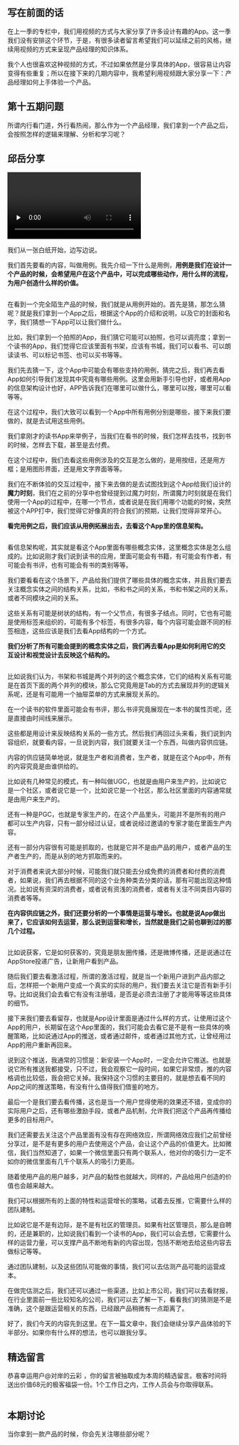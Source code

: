 
## 写在前面的话

在上一季的专栏中，我们用视频的方式与大家分享了许多设计有趣的App。这一季我们没有安排这个环节，于是，有很多读者留言希望我们可以延续之前的风格，继续用视频的方式来呈现产品经理的知识体系。

我个人也很喜欢这种视频的方式，不过如果依然是分享具体的App，很容易让内容变得有些重复；所以在接下来的几期内容中，我希望利用视频跟大家分享一下：产品经理如何上手体验一个产品。

## 第十五期问题

> 
所谓内行看门道，外行看热闹，那么作为一个产品经理，我们拿到一个产品之后，会按照怎样的逻辑来理解、分析和学习呢？


## 邱岳分享

<video preload="none" controls=""><source src="https://res001.geekbang.org/resource/video/34/2b/34ab6f636da04a7d300fd720e9a4832b.mp4" type="video/mp4"><source src="https://res001.geekbang.org/media/video/34/2b/34ab6f636da04a7d300fd720e9a4832b/sd/sd.m3u8" type="application/x-mpegURL"><source src="https://res001.geekbang.org/media/video/34/2b/34ab6f636da04a7d300fd720e9a4832b/hd/hd.m3u8" type="application/x-mpegURL"></video>

我们从一张白纸开始，边写边说。

我们首先要看的内容，叫做用例。我先介绍一下什么是用例，**用例是我们在设计一个产品的时候，会希望用户在这个产品中，可以完成哪些动作，用什么样的流程，为用户创造什么样的价值。**

<img src="https://static001.geekbang.org/resource/image/e4/85/e428dd973c573a50b5693434be025385.png" alt="">

在看到一个完全陌生产品的时候，我们就是从用例开始的。首先是猜，那怎么猜呢？就是我们拿到一个App之后，根据这个App的介绍和说明，以及它的封面和名字，我们猜想一下App可以让我们做什么。

比如，我们拿到一个拍照的App，我们猜它可能可以拍照，也可以调亮度；拿到一个读书的App，我们觉得它应该里面有书架，应该有书城，我们可以看书、可以朗读读书、可以标记书签、也可以买书等等。

我们先去猜一下，这个App中可能会有哪些支持的用例，猜完之后，我们再去看App如何引导我们发现其中究竟有哪些用例。这里会用新手引导也好，或者用App的信息架构设计也好，APP告诉我们在哪里可以做什么，哪里可以按，哪里可以看等等。

在这个过程中，我们大致可以看到一个App中所有用例分别是哪些，接下来我们要做的，就是去试用这些用例。

我们拿刚才的读书App来举例子，当我们在看书的时候，我们怎样去找书，找到书的时候，怎样去下载，甚至是去付费。

在这个过程中，我们去看这些用例涉及的交互是怎么做的，是用按纽，还是用方框；是用图形界面，还是用文字界面等等。

我们在不断体验的交互过程中，接下来去做的是去试图找到这个App给我们设计的**魔力时刻**，我们在之前的分享中也曾经提到过魔力时刻，所谓魔力时刻就是在我们使用一个App的过程中，在哪一个节点，或者说是在我们用哪个功能的时候，突然被这个APP打中，我们觉得它好像真的符合我们的预期，让我们觉得非常开心。

**看完用例之后，我们应该从用例拓展出去，去看这个App里的信息架构。**

<img src="https://static001.geekbang.org/resource/image/c2/b2/c27a6cfa7167f8562b95af89a74fc4b2.png" alt="">

看信息架构呢，其实就是看这个App里面有哪些概念实体，这里概念实体是怎么组成的。比如说刚才我们说到读书的应用，里面可能会有书籍，有可能会有作者，有可能会有书评，也有可能会有书的类别等等。

我们要看看在这个场景下，产品给我们提供了哪些具体的概念实体，并且我们要去关注概念实体之间的结构关系，比如，书和书之间的关系，书和书架之间的关系，或者不同模块之间的关系。

这些关系有可能是树状的结构，有一个父节点，有很多子结点。同时，它也有可能是使用标签来组织的，可能有多个标签，有很多内容，每个内容可能会跟不同的标签相连，这些应该是我们去看App结构的一个方式。

**我们分析了所有可能会提到的概念实体之后，我们再去看App是如何利用它的交互设计和视觉设计去反映这个结构的。**

<img src="https://static001.geekbang.org/resource/image/bc/8e/bc7cf43d69981854ff8779f59310f38e.png" alt="">

比如说我们认为，书架和书城是两个并列的这个概念实体，它们的结构关系有可能是在首页下面的两个并列的模块，那么它究竟用是Tab的方式去展现并列的逻辑关系呢，还是有可能用一个抽屉菜单的方式来展现关系的。

在一个读书的软件里面可能会有书评，那么书评究竟展现在一本书的属性页呢，还是直接由时间线来展示。

这些都是用设计来反映结构关系的一些方式。然后我们再回过头来看，我们说到内容组织，就要看内容，一旦说到内容，我们就要关注一个东西，叫做内容供应链。

内容的供应链简单地说，就是生产者和消费者，生产者，就是在这个App中，所有的内容究竟是由谁供给的。

比如说有几种常见的模式，有一种叫做UGC，也就是由用户来生产的，比如说它是一个社区，或者说它是一个，比如说它是一个社区，那么社区里面的内容通常就是由用户来生产的。

还有一种是PGC，也就是专家生产的，在这个产品里头，可能并不是所有的用户都可以生产内容，只有一部分经过认证，或者说经过邀请的专家才能在里面生产内容。

还有一部分内容很有可能是抓取的，也就是它并不是由产品的用户，或者产品的生产者生产的，而是从别的地方抓取而来的。

对于消费者来说大部分时候，可能我们就只能去分成免费的消费者和付费的消费者，如果说，我们再去根据不同的这个业务种类去分类的话，那有可能出现这种情况。比如说有资深的消费者，或者说有资浅的消费者，或者有关注不同类目内容的消费者等等。

**在内容供应链之外，我们还要分析的一个事情是运营与增长。也就是说App做出来了，它应该如何去运营，那么说到运营和增长，当然就是我们之前也聊到过的那几个过程。**

<img src="https://static001.geekbang.org/resource/image/6e/9b/6e00e30bcbfc2060f9f6724494e4b69b.png" alt="">

比如说获客，它是如何获客的，究竟是朋友圈传播，还是微博传播，还是说通过在AppStore投递广告，让新用户看到产品。

随后我们要去看激活过程，所谓的激活过程，就是当一个新用户进到产品内部之后，怎样把一个新用户变成一个真实的实际的用户，我们要去关注它是否有新手引导。比如说我们会去看它有没有注册墙，是否是必须去注册了才能用等等这些具体的细节。

接下来我们要去看留存，也就是App设计里面是通过什么样的方式，让使用过这个App的用户，长期留在这个App里面的，我们可能会去看它是不是有一些具体的唤醒策略，比如说通过App的推送，或者通过邮件，或者通过其他方式，让曾经用过App的用户重新再回来。

说到这个推送，我通常的习惯是：新安装一个App时，一定会允许它推送。也就是说它所有推送我都接受，只不过，我会观察它一段时间，如果它非常烦，推的内容格调也比较低，我会把它关掉。我保持这个习惯的主要目的，就是想去看不同的App之间的推送策略，有没有什么值得我们借鉴的地方。

最后一个是我们要去看传播，这也是当一个用户觉得使用的效果还不错，变成你的实际用户之后，还有哪些激励手段，或者产品机制，允许我们把这个产品再传播给更多的目标用户。

我们还需要去关注这个产品里面有没有存在网络效应，所谓网络效应我们之前曾经分享过，是不是有更多的用户去使用这个产品，会让这个产品的价值更大。比如微信，我们当然知道了，如果一个微信里面只有两个联系人，他对你的吸引力一定不如你的微信里面有几千个联系人的吸引力更高。

随着使用产品的用户越多，对产品的黏性也就越大，同样的，产品给用户创造的价值也会越来越大。

我们可以根据所有的上面的特性和运营增长的策略，试着去反推，它需要什么样的团队建制。

比如说它是不是有边际，是不是有社区的管理员。如果有社区管理员，那么是自聘的，还是兼职的，比如说我们看到一个读书的App，我们可以会去想，它需要什么样的运营力量，可以支撑产品不断地有新的内容出现，包括不断地去给这些内容去做标记等等。

通过团队建制，以及这些团队可能做的事情，我们可以去估测产品可能的运营成本。

在做完估测之后，我们还可以通过一些渠道，比如上市公司，我们可以去看财报，在行业里面前一些比较知名的公司，我们可以去了解一下，看看我们的猜测是不是准确，这个是跟运营相关的东西，已经跟产品稍微有一点距离了。

好了，我们今天的内容先到这里。在下一篇文章中，我们会继续分享产品体验的下半部分。如果你有什么样的想法，也可以跟我分享。

## 精选留言

恭喜幸运用户@对岸的云彩 ，你的留言被抽取成为本周的精选留言。极客时间将送出价值68元的极客福袋一份。1个工作日之内，工作人员会与你取得联系。

<img src="https://static001.geekbang.org/resource/image/f1/31/f1537cfb2604f21df89cb43e01686131.jpg" alt="">

## 本期讨论

当你拿到一款产品的时候，你会先关注哪些部分呢？


